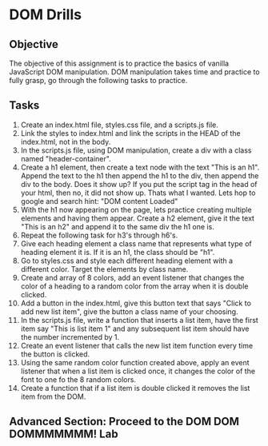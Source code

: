 # DOM Drills
## Objective
The objective of this assignment is to practice the basics of vanilla JavaScript DOM manipulation. DOM manipulation takes time and practice to fully grasp, go through the following tasks to practice.

## Tasks
 1. Create an index.html file, styles.css file, and a scripts.js file.
 2. Link the styles to index.html and link the scripts in the HEAD of the index.html, not in the body.
 3. In the scripts.js file, using DOM manipulation, create a div with a class named "header-container".
 4. Create a h1 element, then create a text node with the text "This is an h1". Append the text to the h1 then append the h1 to the div, then append the div to the body. Does it show up? If you put the script tag in the head of your html, then no, it did not show up. Thats what I wanted. Lets hop to google and search hint: "DOM content Loaded"
 5. With the h1 now appearing on the page, lets practice creating multiple elements and having them appear. Create a h2 element, give it the text "This is an h2" and append it to the same div the h1 one is.
 6. Repeat the following task for h3's through h6's.
 7. Give each heading element a class name that represents what type of heading element it is. If it is an h1, the class should be "h1".
 8. Go to styles.css and style each different heading element with a different color. Target the elements by class name.
 9. Create and array of 8 colors, add an event listener that changes the color of a heading to a random color from the array when it is double clicked.
 10. Add a button in the index.html, give this button text that says "Click to add new list item", give the button a class name of your choosing.
 11. In the scripts.js file, write a function that inserts a list item, have the first item say "This is list item 1" and any subsequent list item should have the number incremented by 1.
 12. Create an event listener that calls the new list item function every time the button is clicked.
 13. Using the same random color function created above, apply an event listener that when a list item is clicked once, it changes the color of the font to one fo the 8 random colors.
 14. Create a function that if a list item is double clicked it removes the list item from the DOM.

## Advanced Section: Proceed to the DOM DOM DOMMMMMMM! Lab